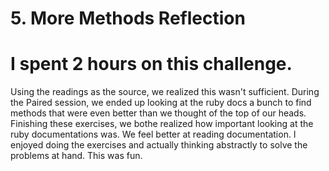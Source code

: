 # 5. More Methods Reflection

# I spent 2 hours on this challenge.

Using the readings as the source, we realized this wasn't sufficient. During the Paired session, we ended up looking at the ruby docs a bunch to find methods that were even better than we thought of the top of our heads. Finishing these exercises, we bothe realized how important looking at the ruby documentations was. We feel better at reading documentation. I enjoyed doing the exercises and actually thinking abstractly to solve the problems at hand. This was fun.